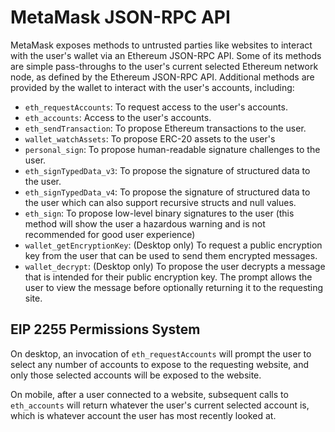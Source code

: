 # MetaMask JSON-RPC API

MetaMask exposes methods to untrusted parties like websites to interact
with the user's wallet via an Ethereum JSON-RPC API. Some of its methods
are simple pass-throughs to the user's current selected Ethereum network
node, as defined by the Ethereum JSON-RPC API. Additional methods are
provided by the wallet to interact with the user's accounts, including:

-   `eth_requestAccounts`: To request access to the user's accounts.
-   `eth_accounts`: Access to the user's accounts.
-   `eth_sendTransaction`: To propose Ethereum transactions to the user.
-   `wallet_watchAssets`: To propose ERC-20 assets to the user's
-   `personal_sign`: To propose human-readable signature challenges to
    the user.
-   `eth_signTypedData_v3`: To propose the signature of structured data
    to the user.
-   `eth_signTypedData_v4`: To propose the signature of structured data
    to the user which can also support recursive structs and null
    values.
-   `eth_sign`: To propose low-level binary signatures to the user (this
    method will show the user a hazardous warning and is not recommended
    for good user experience)
-   `wallet_getEncryptionKey`: (Desktop only) To request a public
    encryption key from the user that can be used to send them encrypted
    messages.
-   `wallet_decrypt`: (Desktop only) To propose the user decrypts a
    message that is intended for their public encryption key. The prompt
    allows the user to view the message before optionally returning it
    to the requesting site.

## EIP 2255 Permissions System

On desktop, an invocation of `eth_requestAccounts` will prompt the user
to select any number of accounts to expose to the requesting website,
and only those selected accounts will be exposed to the website.

On mobile, after a user connected to a website, subsequent calls to
`eth_accounts` will return whatever the user's current selected account
is, which is whatever account the user has most recently looked at.
